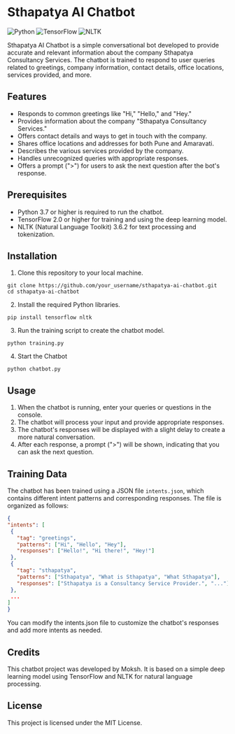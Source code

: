 # Sthapatya AI Chatbot

![Python](https://img.shields.io/badge/Python-3.7%2B-blue)
![TensorFlow](https://img.shields.io/badge/TensorFlow-2.0%2B-orange)
![NLTK](https://img.shields.io/badge/NLTK-3.6.2-brightgreen)

Sthapatya AI Chatbot is a simple conversational bot developed to provide accurate and relevant information about the company Sthapatya Consultancy Services. The chatbot is trained to respond to user queries related to greetings, company information, contact details, office locations, services provided, and more.

## Features

- Responds to common greetings like "Hi," "Hello," and "Hey."
- Provides information about the company "Sthapatya Consultancy Services."
- Offers contact details and ways to get in touch with the company.
- Shares office locations and addresses for both Pune and Amaravati.
- Describes the various services provided by the company.
- Handles unrecognized queries with appropriate responses.
- Offers a prompt (">") for users to ask the next question after the bot's response.

## Prerequisites

- Python 3.7 or higher is required to run the chatbot.
- TensorFlow 2.0 or higher for training and using the deep learning model.
- NLTK (Natural Language Toolkit) 3.6.2 for text processing and tokenization.

## Installation

1. Clone this repository to your local machine.
```
git clone https://github.com/your_username/sthapatya-ai-chatbot.git
cd sthapatya-ai-chatbot
```
2. Install the required Python libraries.
```
pip install tensorflow nltk
```
3. Run the training script to create the chatbot model.
```
python training.py
```
4. Start the Chatbot
```
python chatbot.py
```

## Usage

1. When the chatbot is running, enter your queries or questions in the console.
2. The chatbot will process your input and provide appropriate responses.
3. The chatbot's responses will be displayed with a slight delay to create a more natural conversation.
4. After each response, a prompt (">") will be shown, indicating that you can ask the next question.

## Training Data

The chatbot has been trained using a JSON file `intents.json`, which contains different intent patterns and corresponding responses. The file is organized as follows:

```json
{
"intents": [
 {
   "tag": "greetings",
   "patterns": ["Hi", "Hello", "Hey"],
   "responses": ["Hello!", "Hi there!", "Hey!"]
 },
 {
   "tag": "sthapatya",
   "patterns": ["Sthapatya", "What is Sthapatya", "What Sthapatya"],
   "responses": ["Sthapatya is a Consultancy Service Provider.", "..."]
 },
 ...
]
}
```
You can modify the intents.json file to customize the chatbot's responses and add more intents as needed.

## Credits

This chatbot project was developed by Moksh. It is based on a simple deep learning model using TensorFlow and NLTK for natural language processing.

## License
This project is licensed under the MIT License.
